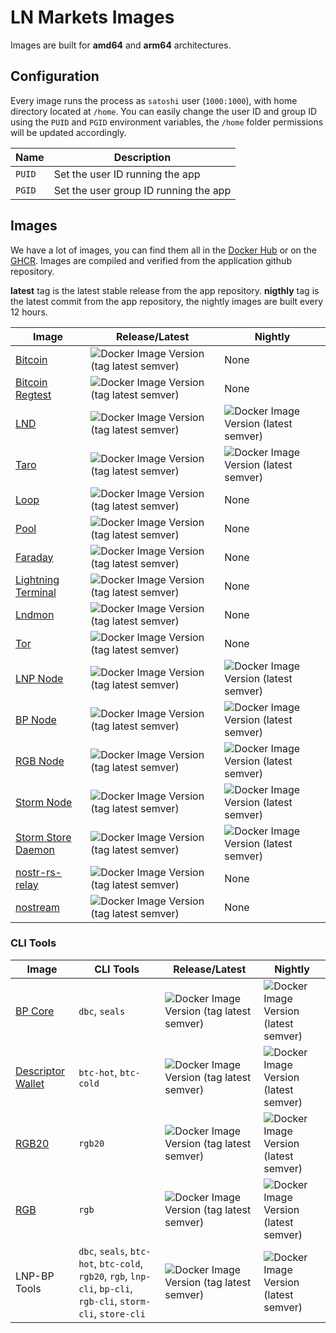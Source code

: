 # LN Markets Images

Images are built for **amd64** and **arm64** architectures.

## Configuration

Every image runs the process as `satoshi` user (`1000:1000`), with home directory located at `/home`.
You can easily change the user ID and group ID using the `PUID` and `PGID` environment variables, the `/home` folder permissions will be updated accordingly.

| Name   | Description                           |
| ------ | ------------------------------------- |
| `PUID` | Set the user ID running the app       |
| `PGID` | Set the user group ID running the app |

## Images

We have a lot of images, you can find them all in the [Docker Hub](https://hub.docker.com/u/lnmarkets) or on the [GHCR](https://github.com/orgs/ln-markets/packages?repo_name=images).
Images are compiled and verified from the application github repository.

**latest** tag is the latest stable release from the app repository.
**nigthly** tag is the latest commit from the app repository, the nightly images are built every 12 hours.

| Image                                                                     | Release/Latest                                                                                                                 | Nightly                                                                                                       |
| ------------------------------------------------------------------------- | ------------------------------------------------------------------------------------------------------------------------------ | ------------------------------------------------------------------------------------------------------------- |
| [Bitcoin](https://github.com/bitcoin/bitcoin)                             | <img alt="Docker Image Version (tag latest semver)" src="https://img.shields.io/docker/v/lnmarkets/bitcoin/latest">            | None                                                                                                          |
| [Bitcoin Regtest](./docker/bitcoin-regtest/README.md)                     | <img alt="Docker Image Version (tag latest semver)" src="https://img.shields.io/docker/v/lnmarkets/bitcoin-regtest/latest">    | None                                                                                                          |
| [LND](https://github.com/lightningnetwork/lnd)                            | <img alt="Docker Image Version (tag latest semver)" src="https://img.shields.io/docker/v/lnmarkets/lnd/latest">                | <img alt="Docker Image Version (latest semver)" src="https://img.shields.io/docker/v/lnmarkets/lnd">          |
| [Taro](https://github.com/lightninglabs/taro)                             | <img alt="Docker Image Version (tag latest semver)" src="https://img.shields.io/docker/v/lnmarkets/taro/latest">               | <img alt="Docker Image Version (latest semver)" src="https://img.shields.io/docker/v/lnmarkets/taro">         |
| [Loop](https://github.com/lightninglabs/loop)                             | <img alt="Docker Image Version (tag latest semver)" src="https://img.shields.io/docker/v/lnmarkets/loop/latest">               | None                                                                                                          |
| [Pool](https://github.com/lightninglabs/pool)                             | <img alt="Docker Image Version (tag latest semver)" src="https://img.shields.io/docker/v/lnmarkets/pool/latest">               | None                                                                                                          |
| [Faraday](https://github.com/lightninglabs/faraday)                       | <img alt="Docker Image Version (tag latest semver)" src="https://img.shields.io/docker/v/lnmarkets/faraday/latest">            | None                                                                                                          |
| [Lightning Terminal](https://github.com/lightninglabs/lightning-terminal) | <img alt="Docker Image Version (tag latest semver)" src="https://img.shields.io/docker/v/lnmarkets/lightning-terminal/latest"> | None                                                                                                          |
| [Lndmon](https://github.com/lightninglabs/lndmon)                         | <img alt="Docker Image Version (tag latest semver)" src="https://img.shields.io/docker/v/lnmarkets/lndmon/latest">             | None                                                                                                          |
| [Tor](https://github.com/TheTorProject)                                   | <img alt="Docker Image Version (tag latest semver)" src="https://img.shields.io/docker/v/lnmarkets/tor/latest">                | None                                                                                                          |
| [LNP Node](https://github.com/LNP-WG/lnp-node)                            | <img alt="Docker Image Version (tag latest semver)" src="https://img.shields.io/docker/v/lnmarkets/lnp-node/latest">           | <img alt="Docker Image Version (latest semver)" src="https://img.shields.io/docker/v/lnmarkets/lnp-node">     |
| [BP Node](https://github.com/BP-WG/bp-node)                               | <img alt="Docker Image Version (tag latest semver)" src="https://img.shields.io/docker/v/lnmarkets/bp-node/latest">            | <img alt="Docker Image Version (latest semver)" src="https://img.shields.io/docker/v/lnmarkets/bp-node">      |
| [RGB Node](https://github.com/RGB-WG/rgb-node)                            | <img alt="Docker Image Version (tag latest semver)" src="https://img.shields.io/docker/v/lnmarkets/rgb-node/latest">           | <img alt="Docker Image Version (latest semver)" src="https://img.shields.io/docker/v/lnmarkets/rgb-node">     |
| [Storm Node](https://github.com/STORM-WG/storm-node)                      | <img alt="Docker Image Version (tag latest semver)" src="https://img.shields.io/docker/v/lnmarkets/storm-node/latest">         | <img alt="Docker Image Version (latest semver)" src="https://img.shields.io/docker/v/lnmarkets/storm-node">   |
| [Storm Store Daemon](https://github.com/STORM-WG/storm-stored)            | <img alt="Docker Image Version (tag latest semver)" src="https://img.shields.io/docker/v/lnmarkets/storm-stored/latest">       | <img alt="Docker Image Version (latest semver)" src="https://img.shields.io/docker/v/lnmarkets/storm-stored"> |
| [nostr-rs-relay](https://github.com/scsibug/nostr-rs-relay)               | <img alt="Docker Image Version (tag latest semver)" src="https://img.shields.io/docker/v/lnmarkets/nostr-rs-relay/latest">     | None                                                                                                          |
| [nostream](https://github.com/Cameri/nostream)               | <img alt="Docker Image Version (tag latest semver)" src="https://img.shields.io/docker/v/lnmarkets/nostream/latest">     | None                                                                                                          |

### CLI Tools

| Image                                                           | CLI Tools                                                                                                       | Release/Latest                                                                                                                   | Nightly                                                                                                               |
| --------------------------------------------------------------- | --------------------------------------------------------------------------------------------------------------- | -------------------------------------------------------------------------------------------------------------------------------- | --------------------------------------------------------------------------------------------------------------------- |
| [BP Core](https://github.com/BP-WG/bp-core)                     | `dbc`, `seals`                                                                                                  | <img alt="Docker Image Version (tag latest semver)" src="https://img.shields.io/docker/v/lnmarkets/bp-core/latest">              | <img alt="Docker Image Version (latest semver)" src="https://img.shields.io/docker/v/lnmarkets/bp-core">              |
| [Descriptor Wallet](https://github.com/BP-WG/descriptor-wallet) | `btc-hot`, `btc-cold`                                                                                           | <img alt="Docker Image Version (tag latest semver)" src="https://img.shields.io/docker/v/lnmarkets/bp-descriptor-wallet/latest"> | <img alt="Docker Image Version (latest semver)" src="https://img.shields.io/docker/v/lnmarkets/bp-descriptor-wallet"> |
| [RGB20](https://github.com/RGB-WG/rust-rgb20)                   | `rgb20`                                                                                                         | <img alt="Docker Image Version (tag latest semver)" src="https://img.shields.io/docker/v/lnmarkets/rgb20/latest">                | <img alt="Docker Image Version (latest semver)" src="https://img.shields.io/docker/v/lnmarkets/rgb20">                |
| [RGB](https://github.com/RGB-WG/rgb-std)                        | `rgb`                                                                                                           | <img alt="Docker Image Version (tag latest semver)" src="https://img.shields.io/docker/v/lnmarkets/rgb-std/latest">              | <img alt="Docker Image Version (latest semver)" src="https://img.shields.io/docker/v/lnmarkets/rgb-std">              |
| LNP-BP Tools                                                    | `dbc`, `seals`, `btc-hot`, `btc-cold`, `rgb20`, `rgb`, `lnp-cli`, `bp-cli`, `rgb-cli`, `storm-cli`, `store-cli` | <img alt="Docker Image Version (tag latest semver)" src="https://img.shields.io/docker/v/lnmarkets/lnpbp-tools/latest">          | <img alt="Docker Image Version (latest semver)" src="https://img.shields.io/docker/v/lnmarkets/lnpbp-tools">          |
